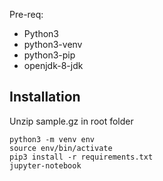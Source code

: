 Pre-req:
- Python3
- python3-venv
- python3-pip
- openjdk-8-jdk

## Installation
Unzip sample.gz in root folder

```
python3 -m venv env
source env/bin/activate
pip3 install -r requirements.txt
jupyter-notebook
```
